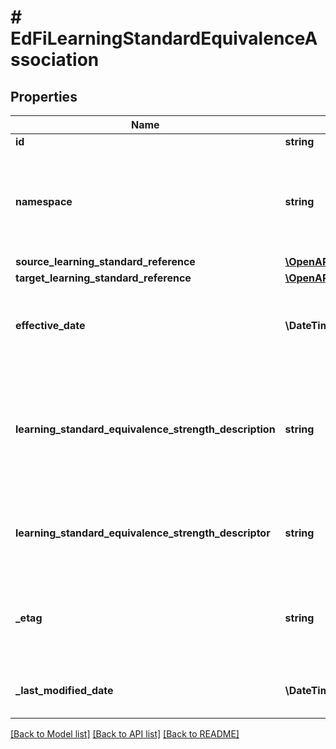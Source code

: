 # # EdFiLearningStandardEquivalenceAssociation

## Properties

Name | Type | Description | Notes
------------ | ------------- | ------------- | -------------
**id** | **string** |  | [optional]
**namespace** | **string** | The namespace of the organization that has created and owns the association. |
**source_learning_standard_reference** | [**\OpenAPI\Client\Model\EdFiLearningStandardReference**](EdFiLearningStandardReference.md) |  |
**target_learning_standard_reference** | [**\OpenAPI\Client\Model\EdFiLearningStandardReference**](EdFiLearningStandardReference.md) |  |
**effective_date** | **\DateTime** | The date that the association is considered to be applicable or effective. | [optional]
**learning_standard_equivalence_strength_description** | **string** | Captures supplemental information on the relationship. Recommended for use only when the match is partial. | [optional]
**learning_standard_equivalence_strength_descriptor** | **string** | A measure that indicates the strength or quality of the equivalence relationship. | [optional]
**_etag** | **string** | A unique system-generated value that identifies the version of the resource. | [optional]
**_last_modified_date** | **\DateTime** | The date and time the resource was last modified. | [optional]

[[Back to Model list]](../../README.md#models) [[Back to API list]](../../README.md#endpoints) [[Back to README]](../../README.md)
